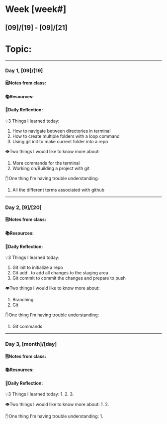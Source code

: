# Week [week#]
## [09]/[19] - [09]/[21]

# Topic:

___

### Day 1, [09]/[19]

#### 🗒️Notes from class:

#### 📚Resources:


#### 💭Daily Reflection:

💡3 Things I learned today:
1. How to navigate between directories in terminal
2. How to create multiple folders with a loop command
3. Using git init to make current folder into a repo

👁️Two things I would like to know more about:
1. More commands for the terminal
2. Working on/Building a project with git

✋One thing I'm having trouble understanding:
1. All the different terms associated with github


___

### Day 2, [9]/[20] 

#### 🗒️Notes from class:

#### 📚Resources:


#### 💭Daily Reflection:

💡3 Things I learned today:
1. Git init to initialize a repo
2. Git add . to add all changes to the staging area
3. Git commit to commit the changes and prepare to push

👁️Two things I would like to know more about:
1. Branching
2. Git

✋One thing I'm having trouble understanding:
1. Git commands

___

### Day 3, [month]/[day]
#### 🗒️Notes from class:

#### 📚Resources:


#### 💭Daily Reflection:

💡3 Things I learned today:
1. 
2. 
3. 

👁️Two things I would like to know more about:
1. 
2. 

✋One thing I'm having trouble understanding:
1. 
 

